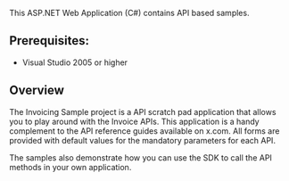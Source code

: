 This ASP.NET Web Application (C#) contains API based samples. 

Prerequisites:
--------------
*	Visual Studio 2005 or higher

Overview
--------

The Invoicing Sample project is a API scratch pad application that allows you to play around
with the Invoice APIs. This application is a handy complement to the API reference guides 
available on x.com. All forms are provided with default values for the mandatory parameters for
each API.

The samples also demonstrate how you can use the SDK to call the API methods in your own application.